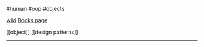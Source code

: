 #human
#oop 
#objects 

[wiki](https://en.wikipedia.org/wiki/Rebecca_Wirfs-Brock)
[Books page](https://www.wirfs-brock.com/DesignBooks.html)

[[object]]
[[design patterns]]

---

